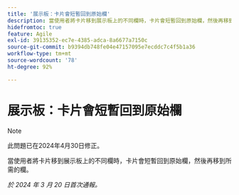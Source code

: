 ```yaml
---
title: '展示板：卡片會短暫回到原始欄'
description: 當使用者將卡片移到展示板上的不同欄時，卡片會短暫回到原始欄，然後再移到所需的欄。
hidefromtoc: true
feature: Agile
exl-id: 39135352-ec7e-4385-adca-8a6677a7150c
source-git-commit: b9394db748fe04e47157095e7ecddc7c4f5b1a36
workflow-type: tm+mt
source-wordcount: '78'
ht-degree: 92%

---
```


# 展示板：卡片會短暫回到原始欄

>[!NOTE]
>
>此問題已在2024年4月30日修正。

當使用者將卡片移到展示板上的不同欄時，卡片會短暫回到原始欄，然後再移到所需的欄。

_於 2024 年 3 月 20 日首次通報。_
